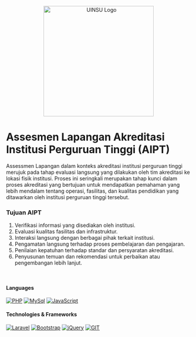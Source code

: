 <p align="center"><a href="https://uinsu.ac.id" target="_blank"><img src="https://upload.wikimedia.org/wikipedia/commons/a/a0/Logo-UIN-SU-Medan-PNG-1.png" width="300" alt="UINSU Logo"></a></p>

# Assesmen Lapangan Akreditasi Institusi Perguruan Tinggi (AIPT)
Assessmen Lapangan dalam konteks akreditasi institusi perguruan tinggi merujuk pada tahap evaluasi langsung yang dilakukan oleh tim akreditasi ke lokasi fisik institusi. Proses ini seringkali merupakan tahap kunci dalam proses akreditasi yang bertujuan untuk mendapatkan pemahaman yang lebih mendalam tentang operasi, fasilitas, dan kualitas pendidikan yang ditawarkan oleh institusi perguruan tinggi tersebut.

### Tujuan AIPT
<ol>
  <li>Verifikasi informasi yang disediakan oleh institusi.</li>
  <li>Evaluasi kualitas fasilitas dan infrastruktur.</li>
  <li>Interaksi langsung dengan berbagai pihak terkait institusi.</li>
  <li>Pengamatan langsung terhadap proses pembelajaran dan pengajaran.</li>
  <li>Penilaian kepatuhan terhadap standar dan persyaratan akreditasi.</li>
  <li>Penyusunan temuan dan rekomendasi untuk perbaikan atau pengembangan lebih lanjut.</li>
</ol>

<br>

#### Languages
[![PHP](https://img.shields.io/badge/PHP-black?style=for-the-badge&logo=php)](https://www.php.net)
[![MySql](https://img.shields.io/badge/mysql-black?style=for-the-badge&logo=mysql)](https://www.mysql.com)
[![JavaScript](https://img.shields.io/badge/javascript-black?style=for-the-badge&logo=javascript)](https://www.javascript.com)



#### Technologies & Frameworks
[![Laravel](https://img.shields.io/badge/Laravel-black?style=for-the-badge&logo=laravel)](https://laravel.com)
[![Bootstrap](https://img.shields.io/badge/bootstrap-black?style=for-the-badge&logo=bootstrap)](https://getbootstrap.com)
[![jQuery](https://img.shields.io/badge/jQuery-black?style=for-the-badge&logo=jquery)](hhttps://jquery.com)
[![GIT](https://img.shields.io/badge/git-black?style=for-the-badge&logo=git)](https://git-scm.com)
